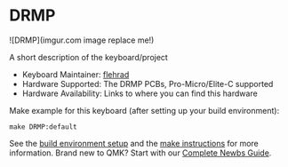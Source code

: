 # DRMP

![DRMP](imgur.com image replace me!)

A short description of the keyboard/project

* Keyboard Maintainer: [flehrad](https://github.com/flehrad)
* Hardware Supported: The DRMP PCBs, Pro-Micro/Elite-C supported
* Hardware Availability: Links to where you can find this hardware

Make example for this keyboard (after setting up your build environment):

    make DRMP:default

See the [build environment setup](https://docs.qmk.fm/#/getting_started_build_tools) and the [make instructions](https://docs.qmk.fm/#/getting_started_make_guide) for more information. Brand new to QMK? Start with our [Complete Newbs Guide](https://docs.qmk.fm/#/newbs).
